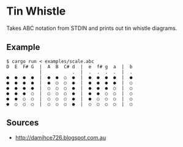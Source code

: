 # Tin Whistle

Takes ABC notation from STDIN and prints out tin whistle diagrams.

## Example

    $ cargo run < examples/scale.abc
    D  E  F# G  |  A  B  C# d  |  e  f# g  a  |  b
                |           .  |  .  .  .  .  |  .
    ●  ●  ●  ●  |  ●  ●  ○  ●  |  ●  ●  ●  ●  |  ●
    ●  ●  ●  ●  |  ●  ○  ○  ●  |  ●  ●  ●  ●  |  ○
    ●  ●  ●  ●  |  ○  ○  ○  ●  |  ●  ●  ●  ○  |  ○
    ●  ●  ●  ○  |  ○  ○  ○  ●  |  ●  ●  ○  ○  |  ○
    ●  ●  ○  ○  |  ○  ○  ○  ●  |  ●  ○  ○  ○  |  ○
    ●  ○  ○  ○  |  ○  ○  ○  ●  |  ○  ○  ○  ○  |  ○

## Sources

- http://damihce726.blogspot.com.au
